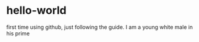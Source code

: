# hello-world
first time using github, just following the guide.
I am a young white male in his prime
